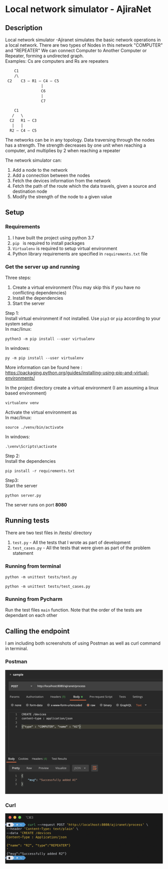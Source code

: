 # Local network simulator - AjiraNet
## Description
Local network simulator -Ajiranet simulates the basic network operations in a local network.
There are two types of Nodes in this network "COMPUTER" and "REPEATER"
We can connect Computer to Another Computer or Repeater, forming a undirected graph.  
Examples:
Cs are computers and Rs are repeaters
```
    C1 
    /\
 C2    C3 — R1 — C4 — C5
                |
                C6 
                |
                C7
```

```
    C1 
   /   \
  C2   R1 — C3 
   |   |
  R2 — C4 — C5

```

The networks can be in any topology.
Data traversing through the nodes has a strength. The strength decreases by one unit
when reaching a computer, and multiplies by 2 when reaching a repeater  

The network simulator can:
1. Add a node to the network
2. Add a connection between the nodes
3. Fetch the devices information from the network
4. Fetch the path of the route which the data travels, given a source and destination node
5. Modify the strength of the node to a given value

## Setup
### Requirements
1. I have built the project using python 3.7  
2. ```pip ``` is required to install packages
2. ```Virtualenv``` is required to setup virtual environment  
3. Python library requirements are specified in ```requirements.txt``` file  

### Get the server up and running
Three steps:
1. Create a virtual environment (You may skip this if you have no conflicting dependencies)
2. Install the dependencies  
3. Start the server

Step 1:  
Install virtual environment if not installed. Use ```pip3``` or ```pip``` according to your system setup  
In mac/linux:
```
python3 -m pip install --user virtualenv
```
In windows:
``` 
py -m pip install --user virtualenv
```

More information can be found here : https://packaging.python.org/guides/installing-using-pip-and-virtual-environments/

In the project directory create a virtual environment (I am assuming a linux based environment)
```
virtualenv venv
```
Activate the virtual environment as   
In mac/linux:
``` 
source ./venv/bin/activate
```

In windows:
```
.\venv\Scripts\activate
```

Step 2:  
Install the dependencies
```
pip install -r requirements.txt
```

Step3:  
Start the server
```
python server.py
```
The server runs on port **8080**

## Running tests
There are two test files in /tests/ directory
1. ```test.py``` - All the tests that I wrote as part of development
2. ```test_cases.py``` - All the tests that were given as part of the problem statement

### Running from terminal
``` 
python -m unittest tests/test.py  
```

``` 
python -m unittest tests/test_cases.py  
```

### Running from Pycharm
Run the test files ```main``` function. Note that the order of the tests are dependant on each other

## Calling the endpoint
I am including both screenshots of using Postman as well as curl command in terminal.

### Postman
<img src="https://github.com/sidharthyatish/local-network-simulator/blob/main/screenshots/postman.png" alt="Making a POST call from python with input in body as raw text">

### Curl
<img src="https://github.com/sidharthyatish/local-network-simulator/blob/main/screenshots/curl.png" alt="Making a POST call curl">
